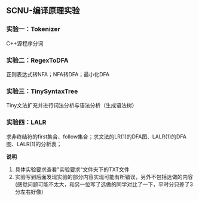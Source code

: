 ## SCNU-编译原理实验

### 实验一：Tokenizer

C++源程序分词

### 实验二：RegexToDFA

正则表达式转NFA；NFA转DFA；最小化DFA

### 实验三：TinySyntaxTree

Tiny文法扩充并进行词法分析与语法分析（生成语法树）

### 实验四：LALR

求非终结符的first集合、follow集合；求文法的LR(1)的DFA图、LALR(1)的DFA图、LALR(1)的分析表；


**说明**
1. 具体实验要求查看"实验要求“文件夹下的TXT文件
2. 实验写到后面发现实验的部分内容实现可能有所错误，另外不包括选做的内容
(感觉问题可能不太大，和另一位写了选做的同学对比了一下，平时分只差了3分左右好像)
